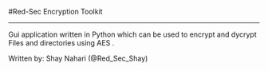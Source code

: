 #Red-Sec Encryption Toolkit
____________________
Gui application written in Python which can be used to encrypt and dycrypt Files and directories using AES .

Written by: Shay Nahari (@Red_Sec_Shay)




